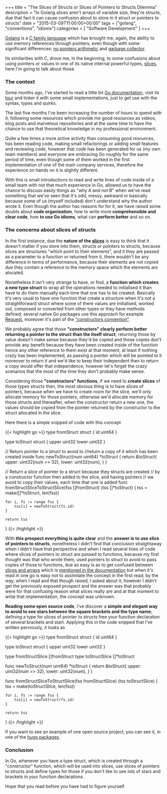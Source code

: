+++
title = "The Slices of Structs or Slices of Pointers to Structs Dilemma"
description = "In Golang slices aren't  arrays of variable size, they're  structs, due that fact it can cause confusion about to store in it struct or pointers to structs"
date = "2015-03-09T11:00:00+00:00"
tags = ["golang", "conventions", "idioms"]
categories = [
  "Software Development"
]
+++

<a href="http://golang.org/" target="_blank">Golang</a> is a <a href="http://golang.org/doc/faq#ancestors" target="_blank">C family language</a> which has brought me, again, the ability to use memory references through pointers, even though with some significant differences: <a href="http://golang.org/doc/faq#no_pointer_arithmetic" target="_blank">no pointers arithmetic</a> and <a href="http://golang.org/doc/faq#garbage_collection" target="_blank">garbage collector</a>.

Its similarities with C, drove me, in the beginning, to some confusions about using pointers or values in one of its native internal powerful types, <a href="http://blog.golang.org/slices" target="_blank">slices</a>, here I'm going to talk about those.

### The context

Some months ago, I've started to read a little bit [Go documentation](http://golang.org/doc/effective_go.html), visit its <a href="http://tour.golang.org/" target="_blank">tour</a> and tinker it with some small implementations, just to get use with the syntax, types and quirks.

The last five months I've been increasing the number of hours to spend with it; following some resources which provide me good resources as videos, blog posts and marvelous repositories and at the same time to have the chance to use that theoretical knowledge in my professional environment.

Quite a few times a more active activity than consuming good resources, has been reading code, making small refactorings or adding small features and reviewing code; however that code has been generated for us (my own team members) and everyone are embracing Go roughly for the same period of time, even though some of them worked in the first implementation of one of the main company services, therefore the experience on hands on it is slightly different.


With this is small introductions to read and write lines of code inside of a small team with not that much experience in Go, allowed us to have the chance to discuss easily things as "why A and not B" when we've read something that we've seen that it's odd, messy, awkward or basically because some of us (myself included) don't understand why the author wrote it. Even though the author has reasons for for it, we have raised some doubts about __code organisation__, how to write more __comprehensible and clear code__, how __to use Go idioms__, what can __perform better__ and so on.


### The concerns about slices of structs

In the first instance, due the __nature of the <a href="http://blog.golang.org/go-slices-usage-and-internals" target="_blank">slices</a>__ is easy to think that it doesn't matter if you store into them, structs or pointers to structs, because slices are structures "which point to their elements", and it they are passed as a parameter to a function or returned from it, there wouldn't be any difference in terms of performance,  because their elements are not copied due they contain a reference to the memory space which the elements are alocated.

Nonetheless it isn't very strange to have, or find, a __function which creates a new type struct__ to wrap all the operations needed to initialised it than have to do them manually each time that one has to be created. Basically it's very usual to have one function that create a structure when it's not a straightforward struct where some of there values are initialised, worked out, composed or converted from other types or they have methods defined; several native Go packages use this approach for example <a href="http://golang.org/pkg/net/http/#NewRequest" target="_blank" rel="nofollow">Request</a>, moreover it's part of the <a href="http://golang.org/doc/effective_go.html#package-names" target="_blank">"constructors convention"</a>.

We probably agree that those __"constructors" clearly perform better returning  a pointer to the struct than the itself struct__; returning those by value doesn't make sense because they'd be copied and those copies don't provide any benefit because they have been created inside of the function hence any other reference to them exist at that moment, at least if nothing crazy has been implemented, as passing a pointer which will be pointed to it moreover to return it and we'd like to keep their independent then to return a copy would offer that independence, however let's forget the crazy scenarios that the most of the time they don't probably make sense.

Considering those __"constructors" functions__, if we need to __create slices__ of those types structs then, the most obvious thing is to have slices of pointers, because when we have to create room for the slice, we'll only allocate memory for those pointers, otherwise we'd allocate memory for those structs and thereafter, when the constructor return a new one, the values should be copied from the pointer returned by the constructor to the struct allocated in the slice.

Here there is a simple snipped of code with this concept

{{< highlight go >}}
type fromStruct struct {
	id uint64
}

type toStruct struct {
	upper uint32
	lower uint32
}

// Return pointer to a struct to avoid to
//return a copy of it which has been created inside
func newToStruct(num uint64) *toStruct {
	return &toStruct{
		upper: uint32(num >> 32),
		lower: uint32(num),
	}
}

// Return a slice of pointer to a struct because they structs are created
// by a constructor function then added to the slice, and having pointers
// we avoid to copy their values, each time that one is added
func fromStructSliceToStructSlice(fss []fromStruct) (tss []*toStruct) {
	tss = make([]*toStruct, len(fss))

	for i, fs := range fss {
		tss[i] = newToStruct(fs.id)
	}

	return tss
}
{{< /highlight >}}

With __this prospect everything is quite clear__ and the __answer is to use slice of pointers to structs__, nonetheless I didn't find that conclusion straightaway when I didn't have that perspective and when I read several lines of code where slices of pointers to struct are passed to functions, because my first thought was that who wrote them, used pointers to struct to avoid to pass copies of those to functions, due as easy is as to get confused between [slices and arrays](http://blog.golang.org/go-slices-usage-and-internals) which is <a href="http://golang.org/doc/effective_go.html#allocation_make" target="blank">mentioned in the documentation</a> but when it's read in one go is easy not to assimilate the concept in the first read; by the way, when I read and that though raised, I asked about it, however I didn't get the previously exposed prospect and the answer was that probably were for that confusing reason what slices really are and at that moment to write that implementation, the concept was unknown.

__Reading some open source code__, I've discover a __simple and elegant way to avoid to see stars between the square brackets and the type name__; defining a type for slices of pointer to structs free your function declaration of several brackets and start. Applying this in the code snipped that I've written perviously, it looks as

{{< highlight go >}}
type fromStruct struct {
	id uint64
}

type toStruct struct {
	upper uint32
	lower uint32
}

type fromStructSlice []fromStruct
type toStructSlice []*toStruct

func newToStruct(num uint64) *toStruct {
	return &toStruct{
		upper: uint32(num >> 32),
		lower: uint32(num),
	}
}

func fromStructSliceToStructSlice(fss fromStructSlice) (tss toStructSlice) {
	tss = make(toStructSlice, len(fss))

	for i, fs := range fss {
		tss[i] = newToStruct(fs.id)
	}

	return tss
}
{{< /highlight >}}

If you want to see an example of one open source project, you can see it, in one of the <a href="https://github.com/spf13/hugo/blob/91d16fbba09d3552af7b5327797dd2b5d9861b35/hugolib/pagination.go#L31" target="_blank" rel="nofollow">hugo packages</a>.


### Conclusion

In Go, whenever you have a type struct, which is created through a "constructor" function, which will be used into slices, use slices of pointers to structs and define types for those if you don't like to see lots of stars and brackets in your function declarations.


Hope that you read before you have had to figure yourself.
